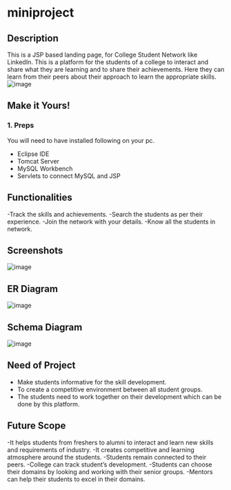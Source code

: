 # miniproject


## Description
This is a JSP based landing page, for College Student Network like LinkedIn. This is a platform for the students of a college to interact and share what they are learning and to share their achievements. Here they can learn from their peers about their approach to learn the appropriate skills.![image](https://user-images.githubusercontent.com/62668247/126647544-f4cafda2-b1cd-4607-a01a-d691290dbf63.png)
  
  
  
  
  


## Make it Yours!
### 1. Preps
You will need to have installed following on your pc.
  - Eclipse IDE
  - Tomcat Server
  - MySQL Workbench
  - Servlets to connect MySQL and JSP


## Functionalities
  -Track the skills and achievements.
  -Search the students as per their experience.
  -Join the network with your details.
  -Know all the students in network.

## Screenshots
  ![image](https://user-images.githubusercontent.com/62668247/126648727-ad6ea28f-f225-462e-8b8a-e3ae712a3a16.png)



## ER Diagram
  
  ![image](https://user-images.githubusercontent.com/62668247/126648565-f6aefb62-a204-4fbb-a64d-0cb3c456bfa9.png)

## Schema Diagram

![image](https://user-images.githubusercontent.com/62668247/126648640-fef399d0-e41b-4e78-a035-b147fa519631.png)


## Need of Project
  - Make students informative for the skill development.
  - To create a competitive environment between all student groups.
  - The students need to work together on their development which can be done by this platform.
  

## Future Scope
 -It helps students from freshers to alumni to interact and learn new skills and requirements of industry.
 -It creates competitive and learning atmosphere around the students.
 -Students remain connected to their peers.
 -College can track student’s development.
 -Students can choose their domains by looking and working with their senior groups.
 -Mentors can help their students to excel in their domains.


  

